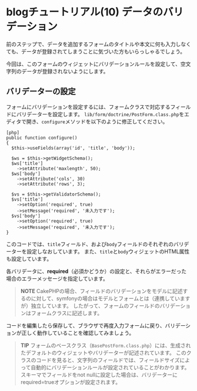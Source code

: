 blogチュートリアル(10) データのバリデーション
=============================================

前のステップで、データを追加するフォームのタイトルや本文に何も入力しなくても、データが登録されてしまうことに気づいた方もいらっしゃるでしょう。

今回は、このフォームのウィジェットにバリデーションルールを設定して、空文字列のデータが登録されないようにします。

バリデーターの設定
----------------

フォームにバリデーションを設定するには、フォームクラスで対応するフィールドにバリデーターを設定します。
`lib/form/doctrine/PostForm.class.php`をエディタで開き、`configure`メソッドを以下のように修正してください。

	[php]
	public function configure()
	{
	  $this->useFields(array('id', 'title', 'body'));
	
	  $ws = $this->getWidgetSchema();
	  $ws['title']
	    ->setAttribute('maxlength', 50);
	  $ws['body']
	    ->setAttribute('cols', 30)
	    ->setAttribute('rows', 3);
	
	  $vs = $this->getValidatorSchema();
	  $vs['title']
	    ->setOption('required', true)
	    ->setMessage('required', '未入力です');
	  $vs['body']
	    ->setOption('required', true)
	    ->setMessage('required', '未入力です');
	}

このコードでは、`title`フィールド、および`body`フィールドのそれぞれのバリデーターを設定しなおしています。
また、`title`と`body`ウィジェットのHTML属性も設定しています。

各バリデータに、**required**（必須かどうか）の設定と、それらがエラーだった場合のエラーメッセージを指定しています。

> **NOTE**
> CakePHPの場合、フィールドのバリデーションをモデルに記述するのに対して、symfonyの場合はモデルとフォームとは（連携していますが）独立しています。
> したがって、フォームのフィールドのバリデーションはフォームクラスに記述します。

コードを編集したら保存して、ブラウザで再度入力フォームに戻り、バリデーションが正しく動作していることを確認してみましょう。



> **TIP**
> フォームのベースクラス（`BasePostForm.class.php`）には、生成されたデフォルトのウィジェットやバリデーターが記述されています。
> このクラスのコードを見ると、文字列のフィールドでは、フィールドサイズによって自動的にバリデーションルールが設定されていることがわかります。
> スキーマでフィールドをnot nullに設定した場合は、バリデーターにrequired=trueオプションが設定されます。
